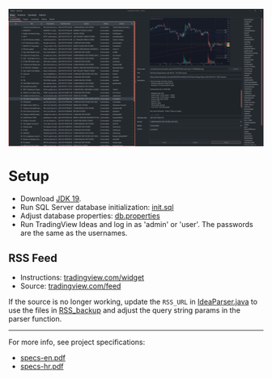 ![App preview](/preview-images/1.png)

# Setup

- Download [JDK 19](https://www.oracle.com/java/technologies/javase/jdk19-archive-downloads.html).
- Run SQL Server database initialization: [init.sql](sql/init.sql)
- Adjust database properties: [db.properties](Dao/src/main/resources/config/db.properties)
- Run TradingView Ideas and log in as 'admin' or 'user'. The passwords are the same as the usernames.

## RSS Feed

- Instructions: [tradingview.com/widget](https://www.tradingview.com/widget)
- Source: [tradingview.com/feed](https://www.tradingview.com/feed)

If the source is no longer working, update the `RSS_URL` in [IdeaParser.java](TradingViewIdeas\src\main\java\hr\algebra\parser\rss\IdeaParser.java) to use the files in [RSS_backup](/RSS_backup/) and adjust the query string params in the parser function.

---
For more info, see project specifications:

- [specs-en.pdf](specs-en.pdf)
- [specs-hr.pdf](specs-hr.pdf)

